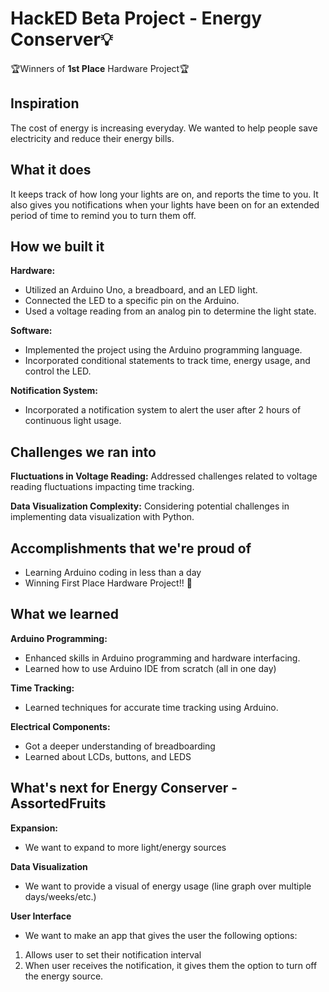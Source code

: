 # HackED Beta Project - Energy Conserver💡
🏆Winners of **1st Place** Hardware Project🏆
## Inspiration
The cost of energy is increasing everyday. We wanted to help people save electricity and reduce their energy bills. 

## What it does
It keeps track of how long your lights are on, and reports the time to you. It also gives you notifications when your lights have been on for an extended period of time to remind you to turn them off. 

## How we built it
**Hardware:**
- Utilized an Arduino Uno, a breadboard, and an LED light.
- Connected the LED to a specific pin on the Arduino.
- Used a voltage reading from an analog pin to determine the light state.

**Software:**
- Implemented the project using the Arduino programming language.
- Incorporated conditional statements to track time, energy usage, and control the LED.

**Notification System:**
- Incorporated a notification system to alert the user after 2 hours of continuous light usage.

## Challenges we ran into
**Fluctuations in Voltage Reading:**
Addressed challenges related to voltage reading fluctuations impacting time tracking.

**Data Visualization Complexity:**
Considering potential challenges in implementing data visualization with Python.

## Accomplishments that we're proud of
- Learning Arduino coding in less than a day
- Winning First Place Hardware Project!! 🥳

## What we learned
**Arduino Programming:**
- Enhanced skills in Arduino programming and hardware interfacing.
- Learned how to use Arduino IDE from scratch (all in one day)

**Time Tracking:**
- Learned techniques for accurate time tracking using Arduino.

**Electrical Components:**
- Got a deeper understanding of breadboarding
- Learned about LCDs, buttons, and LEDS

## What's next for Energy Conserver - AssortedFruits
**Expansion:**
- We want to expand to more light/energy sources

**Data Visualization**
- We want to provide a visual of energy usage (line graph over multiple days/weeks/etc.)

**User Interface**
- We want to make an app that gives the user the following options:
1. Allows user to set their notification interval
2. When user receives the notification, it gives them the option to turn off the energy source.
